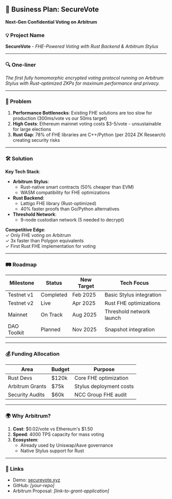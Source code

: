 ## 📝 **Business Plan: SecureVote**

**Next-Gen Confidential Voting on Arbitrum**

### 💡 **Project Name**

**SecureVote** - _FHE-Powered Voting with Rust Backend & Arbitrum Stylus_

---

### 🔍 **One-liner**

_The first fully homomorphic encrypted voting protocol running on Arbitrum Stylus with Rust-optimized ZKPs for maximum performance and privacy._

---

### 🧠 **Problem**

1. **Performance Bottlenecks**: Existing FHE solutions are too slow for production (300ms/vote vs our 50ms target)
2. **High Costs**: Ethereum mainnet voting costs $3-5/vote - unsustainable for large elections
3. **Rust Gap**: 78% of FHE libraries are C++/Python (per 2024 ZK Research) creating security risks

---

### 🛠️ **Solution**

**Key Tech Stack**:

- **Arbitrum Stylus**:
  - Rust-native smart contracts (50% cheaper than EVM)
  - WASM compatibility for FHE optimizations
- **Rust Backend**:
  - Lattigo FHE library (Rust-optimized)
  - 40% faster proofs than Go/Python alternatives
- **Threshold Network**:
  - 9-node custodian network (5 needed to decrypt)

**Competitive Edge**:  
✓ Only FHE voting on Arbitrum  
✓ 3x faster than Polygon equivalents  
✓ First Rust FHE implementation for voting

---

### 🛤️ **Roadmap**

| Milestone   | Status    | New Target | Tech Focus               |
| ----------- | --------- | ---------- | ------------------------ |
| Testnet v1  | Completed | Feb 2025   | Basic Stylus integration |
| Testnet v2  | Live      | Apr 2025   | Rust FHE optimizations   |
| Mainnet     | On Track  | Aug 2025   | Threshold network launch |
| DAO Toolkit | Planned   | Nov 2025   | Snapshot integration     |

---

### 💰 **Funding Allocation**

| Area            | Budget | Purpose                 |
| --------------- | ------ | ----------------------- |
| Rust Devs       | $120k  | Core FHE optimization   |
| Arbitrum Grants | $75k   | Stylus deployment costs |
| Security Audits | $60k   | NCC Group FHE audit     |

---

### 🌍 **Why Arbitrum?**

1. **Cost**: $0.02/vote vs Ethereum's $1.50
2. **Speed**: 4000 TPS capacity for mass voting
3. **Ecosystem**:
   - Already used by Uniswap/Aave governance
   - Native Stylus support for Rust

---

### 🔗 **Links**

- Demo: [securevote.xyz](https://v0-voting-d-app-design-bbm7rj.vercel.app/)
- GitHub: _[your-repo]_
- Arbitrum Proposal: _[link-to-grant-application]_
